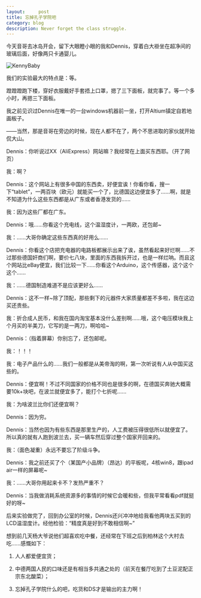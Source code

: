 ```yaml
---
layout:     post
title: 忘掉孔子学院吧      
category: blog
description: Never forget the class struggle.
---
```

今天音哥去冰岛开会，留下大眼瞪小眼的我和Dennis，穿着白大褂坐在超净间的玻璃后面，好像两只卡通婴儿。

![KennyBaby](http://imglf2.nosdn.127.net/img/UlJvNXBPT29FZGFNeFNqZU9xeExqL3FwY1NyN3FRUGl4NEZHTUhLM2VZaXZwMktzSVROOWp3PT0.jpg?imageView&thumbnail=500x0&quality=96&stripmeta=0&type=jpg)

我们的实验最大的特点是：等。

蹬蹬蹬跑下楼，穿好衣服戴好手套捂上口罩，摁了三下面板，就完事了。等一个多小时，再摁三下面板。

我之前见识过Dennis在唯一的一台windows机器前一坐，打开Altium镇定自若地画板子。

——当然，那是音哥在旁边的时候，现在人都不在了，两个不思进取的家伙就开始侃大山。

Dennis：你听说过XX（AliExpress）网站嘛？我经常在上面买东西耶。（开了网页）

我：啊？

Dennis：这个网站上有很多中国的东西卖，好便宜诶！你看你看，搜一下“tablet”，一两百块（欧元）就能买一个了，比德国这边便宜多了……啊，就是不知道为什么这些东西都是从广东或者香港发货的……

我：因为这些厂都在广东。

Dennis：哦……你看这个充电线，这个温湿度计，一两欧，还包邮~

我：……大哥你确定这些东西真的好用么……

Dennis：你看这个店把充电器的电路板都展示出来了诶，虽然看起来好烂啊……不过那些德国奸商们啊，要价七八块，里面的东西我拆开过，也是一样烂呐。而且这个网站比eBay便宜，我们比较一下……你看这个Arduino，这个传感器，这个这个这个……

我：……德国制造难道不是应该更好么……

Dennis：这不一样~除了顶配，那些剩下的元器件大家质量都差不多啦，我在这边买还贵些。

我：折合成人民币，和我在国内淘宝基本没什么差别啊……哦，这个电压模块我上个月买的半美刀，它写的是一两刀，啊哈哈~

Dennis：（指着屏幕）你别忘了，还包邮呢。

我：！！！

我：电子产品什么的……我们一般都是从美帝淘的啊，第一次听说有人从中国买这些的。

Dennis：便宜啊！不过不同国家的价格不同也是很多的啊，在德国买奔驰大概需要10k+块吧，在波兰就便宜多了，能打个七折呢……

我：为啥波兰比你们还便宜啊？

Dennis：因为穷。

Dennis：当然也因为有些东西是那里生产的，人工费被压得很低所以就便宜了。所以真的就有人跑到波兰去，买一辆车然后穿过整个国家开回来的。

我：（面色凝重）永远不要忘了阶级斗争。

Dennis：我之前还买了个（某国产小品牌）（昂达）的平板呢，4核win8，跟ipad air一样的屏幕呢~

我：……大哥你用起来卡不？发热严重不？

Dennis：当我做消耗系统资源多的事情的时候它会暖和些，但我平常看看pdf就挺好的呀~

后来实验做完了，回到办公室的时候，Dennis还兴冲冲地给我看他两块五买到的LCD温湿度计。经他检验：“精度真是好到不敢相信啊~”

想到前几天杨大爷说他们超喜欢吃中餐，还经常在下班之后到柏林这个大村去吃……感慨如下：

1.	人人都爱便宜货；

2.	中德两国人民的口味还是有相当多共通之处的（前天在餐厅吃到了土豆泥配正宗东北酸菜）；

3.	忘掉孔子学院什么的吧，吃货和DS才是输出的主力啊！